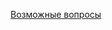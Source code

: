 [Возможные вопросы](https://andreev-oe.notion.site/Web-API-784d470e608945e3bb9566e4b42c4d88#9c8887ecab8a46b4893268f66068b61b)